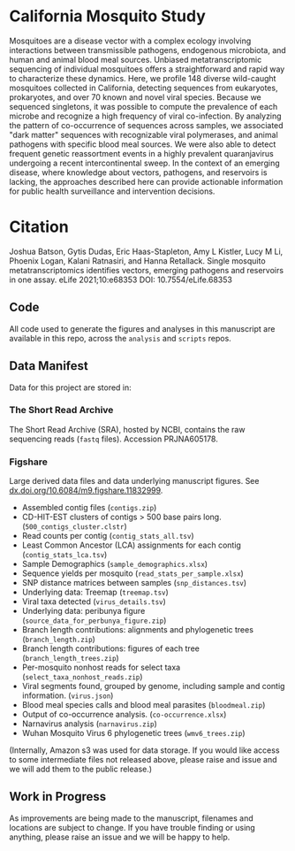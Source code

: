 # California Mosquito Study

Mosquitoes are a disease vector with a complex ecology involving interactions between transmissible pathogens, endogenous microbiota, and human and animal blood meal sources. Unbiased metatranscriptomic sequencing of individual mosquitoes offers a straightforward and rapid way to characterize these dynamics. Here, we profile 148 diverse wild-caught mosquitoes collected in California, detecting sequences from eukaryotes, prokaryotes, and over 70 known and novel viral species. Because we sequenced singletons, it was possible to compute the prevalence of each microbe and recognize a high frequency of viral co-infection. By analyzing the pattern of co-occurrence of sequences across samples, we associated "dark matter" sequences with recognizable viral polymerases, and animal pathogens with specific blood meal sources. We were also able to detect frequent genetic reassortment events in a highly prevalent quaranjavirus undergoing a recent intercontinental sweep. In the context of an emerging disease, where knowledge about vectors, pathogens, and reservoirs is lacking, the approaches described here can provide actionable information for public health surveillance and intervention decisions.

# Citation 
Joshua Batson, Gytis Dudas, Eric Haas-Stapleton, Amy L Kistler, Lucy M Li, Phoenix Logan, Kalani Ratnasiri, and Hanna Retallack. Single mosquito metatranscriptomics identifies vectors, emerging pathogens and reservoirs in one assay. eLife 2021;10:e68353 DOI: 10.7554/eLife.68353


## Code

All code used to generate the figures and analyses in this manuscript are available in this repo, across the `analysis` and `scripts` repos.

## Data Manifest

Data for this project are stored in:

### The Short Read Archive
The Short Read Archive (SRA), hosted by NCBI, contains the raw sequencing reads (`fastq` files).
Accession PRJNA605178.

### Figshare
Large derived data files and data underlying manuscript figures. See [dx.doi.org/10.6084/m9.figshare.11832999](dx.doi.org/10.6084/m9.figshare.11832999).

* Assembled contig files (`contigs.zip`)
* CD-HIT-EST clusters of contigs > 500 base pairs long. (`500_contigs_cluster.clstr`)
* Read counts per contig (`contig_stats_all.tsv`)
* Least Common Ancestor (LCA) assignments for each contig (`contig_stats_lca.tsv`)
* Sample Demographics (`sample_demographics.xlsx`)
* Sequence yields per mosquito (`read_stats_per_sample.xlsx`)
* SNP distance matrices between samples (`snp_distances.tsv`)
* Underlying data: Treemap (`treemap.tsv`)
* Viral taxa detected (`virus_details.tsv`)
* Underlying data: peribunya figure (`source_data_for_perbunya_figure.zip`)
* Branch length contributions: alignments and phylogenetic trees (`branch_length.zip`)
* Branch length contributions: figures of each tree (`branch_length_trees.zip`)
* Per-mosquito nonhost reads for select taxa (`select_taxa_nonhost_reads.zip`)
* Viral segments found, grouped by genome, including sample and contig information. (`virus.json`)
* Blood meal species calls and blood meal parasites (`bloodmeal.zip`)
* Output of co-occurrence analysis. (`co-occurrence.xlsx`)
* Narnavirus analysis (`narnavirus.zip`)
* Wuhan Mosquito Virus 6 phylogenetic trees (`wmv6_trees.zip`)


(Internally, Amazon s3 was used for data storage. If you would like access to 
some intermediate files not released above, please raise and issue and we will 
add them to the public release.)

## Work in Progress

As improvements are being made to the manuscript, filenames and locations are subject to change. If you have trouble finding or using anything, please raise an issue and we will be happy to help.

